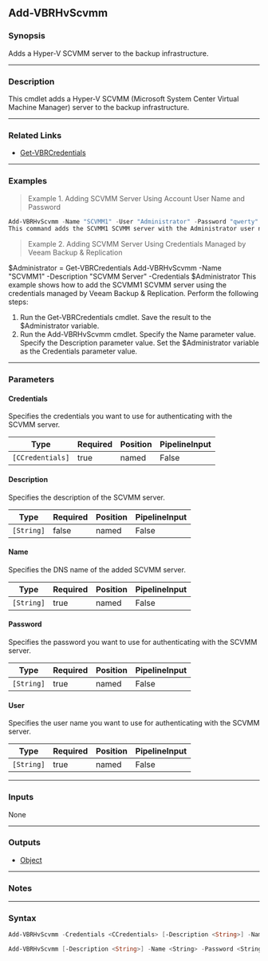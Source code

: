 Add-VBRHvScvmm
--------------

### Synopsis
Adds a Hyper-V SCVMM server to the backup infrastructure.

---

### Description

This cmdlet adds a Hyper-V SCVMM (Microsoft System Center Virtual Machine Manager) server to the backup infrastructure.

---

### Related Links
* [Get-VBRCredentials](Get-VBRCredentials)

---

### Examples
> Example 1. Adding SCVMM Server Using Account User Name and Password

```PowerShell
Add-VBRHvScvmm -Name "SCVMM1" -User "Administrator" -Password "qwerty" -Description "SCVMM Server"
This command adds the SCVMM1 SCVMM server with the Administrator user name and the qwerty password of the account.
```
> Example 2. Adding SCVMM Server Using Credentials Managed by Veeam Backup & Replication

$Administrator = Get-VBRCredentials
Add-VBRHvScvmm -Name "SCVMM1" -Description "SCVMM Server" -Credentials $Administrator
This example shows how to add the SCVMM1 SCVMM server using the credentials managed by Veeam Backup & Replication.
Perform the following steps:
1. Run the Get-VBRCredentials cmdlet. Save the result to the $Administrator variable.
2. Run the Add-VBRHvScvmm cmdlet. Specify the Name parameter value. Specify the Description parameter value. Set the $Administrator variable as the Credentials parameter value.

---

### Parameters
#### **Credentials**
Specifies the credentials you want to use for authenticating with the SCVMM server.

|Type            |Required|Position|PipelineInput|
|----------------|--------|--------|-------------|
|`[CCredentials]`|true    |named   |False        |

#### **Description**
Specifies the description of the SCVMM server.

|Type      |Required|Position|PipelineInput|
|----------|--------|--------|-------------|
|`[String]`|false   |named   |False        |

#### **Name**
Specifies the DNS name of the added SCVMM server.

|Type      |Required|Position|PipelineInput|
|----------|--------|--------|-------------|
|`[String]`|true    |named   |False        |

#### **Password**
Specifies the password you want to use for authenticating with the SCVMM server.

|Type      |Required|Position|PipelineInput|
|----------|--------|--------|-------------|
|`[String]`|true    |named   |False        |

#### **User**
Specifies the user name you want to use for authenticating with the SCVMM server.

|Type      |Required|Position|PipelineInput|
|----------|--------|--------|-------------|
|`[String]`|true    |named   |False        |

---

### Inputs
None

---

### Outputs
* [Object](https://learn.microsoft.com/en-us/dotnet/api/System.Object)

---

### Notes

---

### Syntax
```PowerShell
Add-VBRHvScvmm -Credentials <CCredentials> [-Description <String>] -Name <String> [<CommonParameters>]
```
```PowerShell
Add-VBRHvScvmm [-Description <String>] -Name <String> -Password <String> -User <String> [<CommonParameters>]
```
